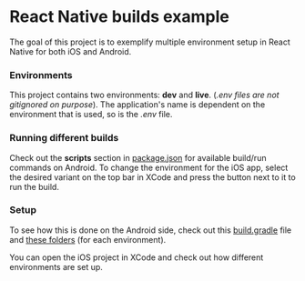 # React Native builds example

The goal of this project is to exemplify multiple environment setup in React Native for both iOS and Android.

### Environments

This project contains two environments: **dev** and **live**. (*.env files are not gitignored on purpose*). The application's name is dependent on the environment that is used, so is the *.env* file.

### Running different builds

Check out the **scripts** section in [package.json](https://github.com/JKobrynski/react-native-builds/blob/main/package.json) for available build/run commands on Android. 
To change the environment for the iOS app, select the desired variant on the top bar in XCode and press the button next to it to run the build.

### Setup

To see how this is done on the Android side, check out this [build.gradle](https://github.com/JKobrynski/react-native-builds/blob/main/android/app/build.gradle) file and [these folders](https://github.com/JKobrynski/react-native-builds/tree/main/android/app/src)
(for each environment).

You can open the iOS project in XCode and check out how different environments are set up.